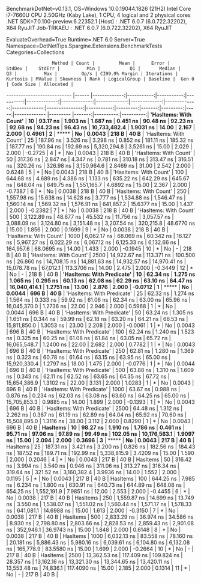 
BenchmarkDotNet=v0.13.1, OS=Windows 10.0.19044.1826 (21H2)
Intel Core i7-7660U CPU 2.50GHz (Kaby Lake), 1 CPU, 4 logical and 2 physical cores
.NET SDK=7.0.100-preview.6.22352.1
  [Host]     : .NET 6.0.7 (6.0.722.32202), X64 RyuJIT
  Job-TRKAEU : .NET 6.0.7 (6.0.722.32202), X64 RyuJIT

EvaluateOverhead=True  Runtime=.NET 6.0  Server=True  
Namespace=DotNetTips.Spargine.Extensions.BenchmarkTests  Categories=Collections  

                     Method | Count |         Mean |      Error |     StdDev |    StdErr |          Min |           Q1 |       Median |           Q3 |          Max |         Op/s | CI99.9% Margin | Iterations | Kurtosis | MValue | Skewness | Rank | LogicalGroup | Baseline |  Gen 0 | Code Size | Allocated |
--------------------------- |------ |-------------:|-----------:|-----------:|----------:|-------------:|-------------:|-------------:|-------------:|-------------:|-------------:|---------------:|-----------:|---------:|-------:|---------:|-----:|------------- |--------- |-------:|----------:|----------:|
     **'HasItems: With Count'** |    **10** |     **93.17 ns** |   **1.903 ns** |   **1.687 ns** |  **0.451 ns** |     **90.48 ns** |     **92.23 ns** |     **92.68 ns** |     **94.23 ns** |     **96.43 ns** | **10,733,482.4** |      **1.9031 ns** |      **14.00** |    **2.167** |  **2.000** |   **0.4961** |    **2** |            ***** |       **No** | **0.0043** |     **218 B** |      **40 B** |
     'HasItems: With Count' |    25 |    187.96 ns |   3.526 ns |   3.298 ns |  0.852 ns |    181.11 ns |    185.32 ns |    187.77 ns |    190.84 ns |    192.69 ns |  5,320,294.8 |      3.5261 ns |      15.00 |    2.029 |  2.000 |  -0.2725 |    4 |            * |       No | 0.0043 |     218 B |      40 B |
     'HasItems: With Count' |    50 |    317.36 ns |   2.847 ns |   4.347 ns |  0.781 ns |    310.18 ns |    313.47 ns |    316.51 ns |    320.26 ns |    326.98 ns |  3,150,964.6 |      2.8469 ns |      31.00 |    2.542 |  2.000 |   0.6248 |    5 |            * |       No | 0.0043 |     218 B |      40 B |
     'HasItems: With Count' |   100 |    644.68 ns |   4.689 ns |   4.386 ns |  1.133 ns |    635.22 ns |    642.29 ns |    645.67 ns |    648.04 ns |    649.75 ns |  1,551,165.7 |      4.6892 ns |      15.00 |    2.367 |  2.000 |  -0.7387 |    6 |            * |       No | 0.0038 |     218 B |      40 B |
     'HasItems: With Count' |   250 |  1,557.98 ns |  15.638 ns |  14.628 ns |  3.777 ns |  1,534.88 ns |  1,546.47 ns |  1,560.14 ns |  1,569.32 ns |  1,576.91 ns |    641,857.2 |     15.6377 ns |      15.00 |    1.437 |  2.000 |  -0.2382 |    7 |            * |       No | 0.0038 |     218 B |      40 B |
     'HasItems: With Count' |   500 |  3,122.89 ns |  48.677 ns |  45.532 ns | 11.756 ns |  3,057.57 ns |  3,088.09 ns |  3,124.80 ns |  3,151.48 ns |  3,207.54 ns |    320,215.8 |     48.6770 ns |      15.00 |    1.856 |  2.000 |   0.1699 |    9 |            * |       No | 0.0038 |     218 B |      40 B |
     'HasItems: With Count' |  1000 |  6,062.17 ns |  68.069 ns |  60.342 ns | 16.127 ns |  5,967.27 ns |  6,022.29 ns |  6,067.12 ns |  6,125.33 ns |  6,132.66 ns |    164,957.6 |     68.0695 ns |      14.00 |    1.433 |  2.000 |  -0.1945 |   10 |            * |       No |      - |     218 B |      40 B |
     'HasItems: With Count' |  2500 | 14,922.67 ns | 113.371 ns | 100.500 ns | 26.860 ns | 14,708.15 ns | 14,881.63 ns | 14,932.57 ns | 14,970.41 ns | 15,078.78 ns |     67,012.1 |    113.3706 ns |      14.00 |    2.475 |  2.000 |  -0.3449 |   12 |            * |       No |      - |     218 B |      40 B |
 **'HasItems: With Predicate'** |    **10** |     **62.34 ns** |   **1.275 ns** |   **1.065 ns** |  **0.295 ns** |     **60.13 ns** |     **62.08 ns** |     **62.29 ns** |     **63.10 ns** |     **64.47 ns** | **16,040,414.1** |      **1.2751 ns** |      **13.00** |    **2.876** |  **2.000** |  **-0.0712** |    **1** |            ***** |       **No** | **0.0044** |     **696 B** |      **40 B** |
 'HasItems: With Predicate' |    25 |     62.32 ns |   1.274 ns |   1.564 ns |  0.333 ns |     59.92 ns |     61.06 ns |     62.34 ns |     63.00 ns |     65.96 ns | 16,045,370.0 |      1.2736 ns |      22.00 |    2.946 |  2.000 |   0.5968 |    1 |            * |       No | 0.0044 |     696 B |      40 B |
 'HasItems: With Predicate' |    50 |     63.24 ns |   1.305 ns |   1.651 ns |  0.344 ns |     59.99 ns |     62.18 ns |     63.20 ns |     64.21 ns |     66.53 ns | 15,811,850.0 |      1.3053 ns |      23.00 |    2.208 |  2.000 |  -0.0061 |    1 |            * |       No | 0.0043 |     696 B |      40 B |
 'HasItems: With Predicate' |   100 |     62.24 ns |   1.240 ns |   1.523 ns |  0.325 ns |     60.25 ns |     61.08 ns |     61.84 ns |     63.05 ns |     65.72 ns | 16,065,548.7 |      1.2400 ns |      22.00 |    2.682 |  2.000 |   0.7782 |    1 |            * |       No | 0.0043 |     696 B |      40 B |
 'HasItems: With Predicate' |   250 |     62.81 ns |   1.280 ns |   1.369 ns |  0.323 ns |     60.78 ns |     61.64 ns |     63.15 ns |     63.95 ns |     65.00 ns | 15,920,330.4 |      1.2797 ns |      18.00 |    1.475 |  2.000 |  -0.0776 |    1 |            * |       No | 0.0044 |     696 B |      40 B |
 'HasItems: With Predicate' |   500 |     63.88 ns |   1.310 ns |   1.609 ns |  0.343 ns |     62.11 ns |     62.52 ns |     63.65 ns |     64.35 ns |     67.72 ns | 15,654,386.9 |      1.3102 ns |      22.00 |    3.131 |  2.000 |   1.0283 |    1 |            * |       No | 0.0043 |     696 B |      40 B |
 'HasItems: With Predicate' |  1000 |     63.67 ns |   0.988 ns |   0.876 ns |  0.234 ns |     62.03 ns |     63.08 ns |     63.60 ns |     64.25 ns |     65.00 ns | 15,705,853.3 |      0.9885 ns |      14.00 |    1.899 |  2.000 |  -0.1393 |    1 |            * |       No | 0.0043 |     696 B |      40 B |
 'HasItems: With Predicate' |  2500 |     64.48 ns |   1.312 ns |   2.262 ns |  0.367 ns |     61.19 ns |     62.89 ns |     64.04 ns |     65.92 ns |     70.60 ns | 15,508,895.0 |      1.3116 ns |      38.00 |    3.112 |  2.000 |   0.8290 |    1 |            * |       No | 0.0043 |     696 B |      40 B |
                   **HasItems** |    **10** |     **98.27 ns** |   **1.910 ns** |   **1.786 ns** |  **0.461 ns** |     **95.71 ns** |     **97.06 ns** |     **97.89 ns** |     **99.49 ns** |    **102.05 ns** | **10,176,563.1** |      **1.9097 ns** |      **15.00** |    **2.094** |  **2.000** |   **0.3696** |    **3** |            ***** |       **No** | **0.0043** |     **217 B** |      **40 B** |
                   HasItems |    25 |    187.31 ns |   3.421 ns |   3.200 ns |  0.826 ns |    182.56 ns |    184.43 ns |    187.52 ns |    189.71 ns |    192.99 ns |  5,338,815.9 |      3.4209 ns |      15.00 |    1.590 |  2.000 |   0.2046 |    4 |            * |       No | 0.0043 |     217 B |      40 B |
                   HasItems |    50 |    316.42 ns |   3.994 ns |   3.540 ns |  0.946 ns |    311.06 ns |    313.27 ns |    316.34 ns |    319.64 ns |    321.52 ns |  3,160,382.4 |      3.9936 ns |      14.00 |    1.552 |  2.000 |   0.1195 |    5 |            * |       No | 0.0043 |     217 B |      40 B |
                   HasItems |   100 |    644.25 ns |   7.985 ns |   6.234 ns |  1.800 ns |    630.91 ns |    640.73 ns |    644.89 ns |    648.08 ns |    654.25 ns |  1,552,191.9 |      7.9851 ns |      12.00 |    2.553 |  2.000 |  -0.4455 |    6 |            * |       No | 0.0038 |     217 B |      40 B |
                   HasItems |   250 |  1,559.87 ns |  14.699 ns |  13.749 ns |  3.550 ns |  1,538.07 ns |  1,551.02 ns |  1,560.44 ns |  1,571.17 ns |  1,578.33 ns |    641,081.1 |     14.6988 ns |      15.00 |    1.613 |  2.000 |  -0.3150 |    7 |            * |       No | 0.0038 |     217 B |      40 B |
                   HasItems |   500 |  2,833.29 ns |  36.974 ns |  34.586 ns |  8.930 ns |  2,798.80 ns |  2,803.66 ns |  2,828.53 ns |  2,859.43 ns |  2,901.08 ns |    352,946.1 |     36.9743 ns |      15.00 |    1.848 |  2.000 |   0.6148 |    8 |            * |       No | 0.0038 |     217 B |      40 B |
                   HasItems |  1000 |  6,032.13 ns |  83.558 ns |  78.160 ns | 20.181 ns |  5,886.43 ns |  5,980.16 ns |  6,039.61 ns |  6,104.80 ns |  6,132.08 ns |    165,778.9 |     83.5580 ns |      15.00 |    1.699 |  2.000 |  -0.2664 |   10 |            * |       No |      - |     217 B |      40 B |
                   HasItems |  2500 | 13,362.53 ns | 117.409 ns | 109.824 ns | 28.357 ns | 13,162.16 ns | 13,321.30 ns | 13,344.65 ns | 13,420.11 ns | 13,553.48 ns |     74,836.1 |    117.4090 ns |      15.00 |    2.185 |  2.000 |   0.1314 |   11 |            * |       No |      - |     217 B |      40 B |
